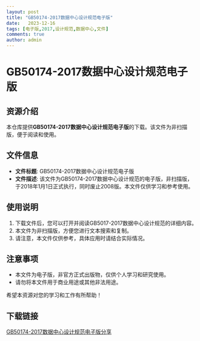 ```yaml
---
layout: post
title: "GB50174-2017数据中心设计规范电子版"
date:   2023-12-16
tags: [电子版,2017,设计规范,数据中心,文件]
comments: true
author: admin
---
```

# GB50174-2017数据中心设计规范电子版

## 资源介绍

本仓库提供**GB50174-2017数据中心设计规范电子版**的下载。该文件为非扫描版，便于阅读和使用。

## 文件信息

- **文件标题**: GB50174-2017数据中心设计规范电子版
- **文件描述**: 该文件为GB50174-2017数据中心设计规范的电子版，非扫描版，于2018年1月1日正式执行，同时废止2008版。本文件仅供学习和参考使用。

## 使用说明

1. 下载文件后，您可以打开并阅读GB5017-2017数据中心设计规范的详细内容。
2. 本文件为非扫描版，方便您进行文本搜索和复制。
3. 请注意，本文件仅供参考，具体应用时请结合实际情况。

## 注意事项

- 本文件为电子版，非官方正式出版物，仅供个人学习和研究使用。
- 请勿将本文件用于商业用途或其他非法用途。

希望本资源对您的学习和工作有所帮助！

## 下载链接

[GB50174-2017数据中心设计规范电子版分享](https://pan.quark.cn/s/f0da2beaf4b3)
